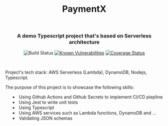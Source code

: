 <!--<div>marker</div>-->

<br>
<div align="center">
   <h1> PaymentX </h1><br>

<h3> A demo Typescript project that's based on Serverless architecture</h3>

![Build Status](https://github.com/matthew-0x/paymentx/actions/workflows/ci.yml/badge.svg?branch=main)
[![Known Vulnerabilities](https://snyk.io/test/npm/axios/badge.svg)](https://snyk.io/test/npm/axios)
[![Coverage Status](https://coveralls.io/repos/github/matthew-0x/paymentx/badge.svg?branch=main)](https://coveralls.io/github/matthew-0x/paymentx?branch=main)

</div>
<div>
<br><p> Project's tech stack: AWS Serverless (Lambda), DynamoDB, Nodejs, Typescript.</p>

<p>The purpose of this project is to showcase the following skills:</p>
<ul style="display: flex; flex-direction: column; align-items: left; list-style-position: inside;">
  <li>Using Github Actions and Github Secrets to implement CI/CD piepline</li>
  <li>Using Jest to write unit tests</li>
  <li>Using Typescript</li>
  <li>Using AWS services such as Lambda functions, DynamoDB and ...</li>
  <li>Validating JSON schemas</li>

</ul>
</div>
